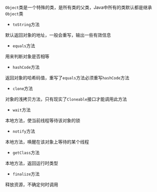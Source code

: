 
`Object`类是一个特殊的类，是所有类的父类，Java中所有的类默认都是继承`Object`类

* `toString`方法

默认返回对象的地址，一般会重写，输出一些有效信息

* `equals`方法

用来判断对象是否相等

* `hashCode`方法

返回对象的哈希码值，重写了`equals`方法必须重写`hashCode`方法

* `clone`方法

对象的浅拷贝方法，只有现实了`Cloneable`接口才能调用此方法

* `wait`方法

本地方法，使当前线程等待该对象的锁

* `notify`方法

本地方法，唤醒在该对象上等待的某个线程

* `getClass`方法

本地方法，返回运行时类型

* `finalize`方法

释放资源，不确定何时调用